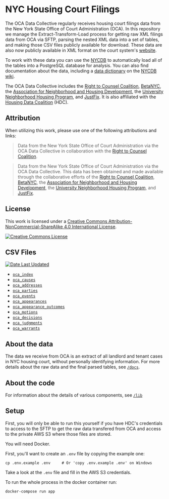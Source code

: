 # NYC Housing Court Filings

The OCA Data Collective regularly receives housing court filings data from the New York State Office of Court Administration (OCA). In this repository we manage the Extract-Transform-Load process for getting raw XML filings data from OCA via SFTP, parsing the nested XML data into a set of tables, and making those CSV files publicly available for download. These data are also now publicly available in XML format on the court system's [website](https://ww2.nycourts.gov/landlord-tenant-data-34621).

To work with these data you can use the [NYCDB](https://github.com/nycdb/nycdb) to automatically load all of the tables into a PostgreSQL database for analysis. You can also find documentation about the data, including a [data dictionary](https://docs.google.com/spreadsheets/d/1GMDomQr8gEave6uLpLby9gQU0oMoGRL39kQdNbBJEqE) on the [NYCDB wiki](https://github.com/nycdb/nycdb/wiki/Dataset:-OCA-Housing-Court-Records).

The OCA Data Collective includes the [Right to Counsel Coalition](https://www.righttocounselnyc.org/), [BetaNYC](https://beta.nyc/), the [Association for Neighborhood and Housing Development](https://anhd.org/), the [University Neighborhood Housing Program](https://unhp.org), and [JustFix](https://www.justfix.org/). It is also affiliated with the [Housing Data Coalition](https://www.housingdatanyc.org/) (HDC). 

## Attribution

When utilizing this work, please use one of the following attributions and links:

> Data from the New York State Office of Court Administration via the OCA Data Collective in collaboration with the [Right to Counsel Coalition](https://www.righttocounselnyc.org/).

> Data from the New York State Office of Court Administration via the OCA Data Collective. This data has been obtained and made available through the collaborative efforts of the [Right to Counsel Coalition](https://www.righttocounselnyc.org/), [BetaNYC](https://beta.nyc/), the [Association for Neighborhood and Housing Development](https://anhd.org/), the [University Neighborhood Housing Program](https://unhp.org), and [JustFix](https://www.justfix.org/).

## License 

This work is licensed under a [Creative Commons Attribution-NonCommercial-ShareAlike 4.0 International License](http://creativecommons.org/licenses/by-nc-sa/4.0/). 

<a rel="license" href="http://creativecommons.org/licenses/by-nc-sa/4.0/"><img alt="Creative Commons License" style="border-width:0" src="https://i.creativecommons.org/l/by-nc-sa/4.0/88x31.png" /></a>

## CSV Files

[![Date Last Updated](https://oca-2-dev.s3.amazonaws.com/public/last-updated-shield.png)](https://oca-2-dev.s3.amazonaws.com/public/last-updated-date.txt)

* [`oca_index`](https://oca-2-dev.s3.amazonaws.com/public/oca_index.csv)
* [`oca_causes`](https://oca-2-dev.s3.amazonaws.com/public/oca_causes.csv)
* [`oca_addresses`](https://oca-2-dev.s3.amazonaws.com/public/oca_addresses.csv)
* [`oca_parties`](https://oca-2-dev.s3.amazonaws.com/public/oca_parties.csv)
* [`oca_events`](https://oca-2-dev.s3.amazonaws.com/public/oca_events.csv)
* [`oca_appearances`](https://oca-2-dev.s3.amazonaws.com/public/oca_appearances.csv)
* [`oca_appearance_outcomes`](https://oca-2-dev.s3.amazonaws.com/public/oca_appearance_outcomes.csv)
* [`oca_motions`](https://oca-2-dev.s3.amazonaws.com/public/oca_motions.csv)
* [`oca_decisions`](https://oca-2-dev.s3.amazonaws.com/public/oca_decisions.csv)
* [`oca_judgments`](https://oca-2-dev.s3.amazonaws.com/public/oca_judgments.csv)
* [`oca_warrants`](https://oca-2-dev.s3.amazonaws.com/public/oca_warrants.csv)


## About the data

The data we receive from OCA is an extract of all landlord and tenant cases in NYC housing court, without personally identifying information. For more details about the raw data and the final parsed tables, see [`/docs`](/docs).

## About the code

For information about the details of various components, see [`/lib`](/lib)

## Setup

First, you will only be able to run this yourself if you have HDC's credentials to access to the SFTP to get the raw data transfered from OCA and access to the private AWS S3 where those files are stored. 

You will need Docker.

First, you'll want to create an `.env` file by copying the example one:

```
cp .env.example .env     # Or 'copy .env.example .env' on Windows
```

Take a look at the `.env` file and fill in the AWS S3 credentials.


To run the whole process in the docker container run:

```
docker-compose run app
```


